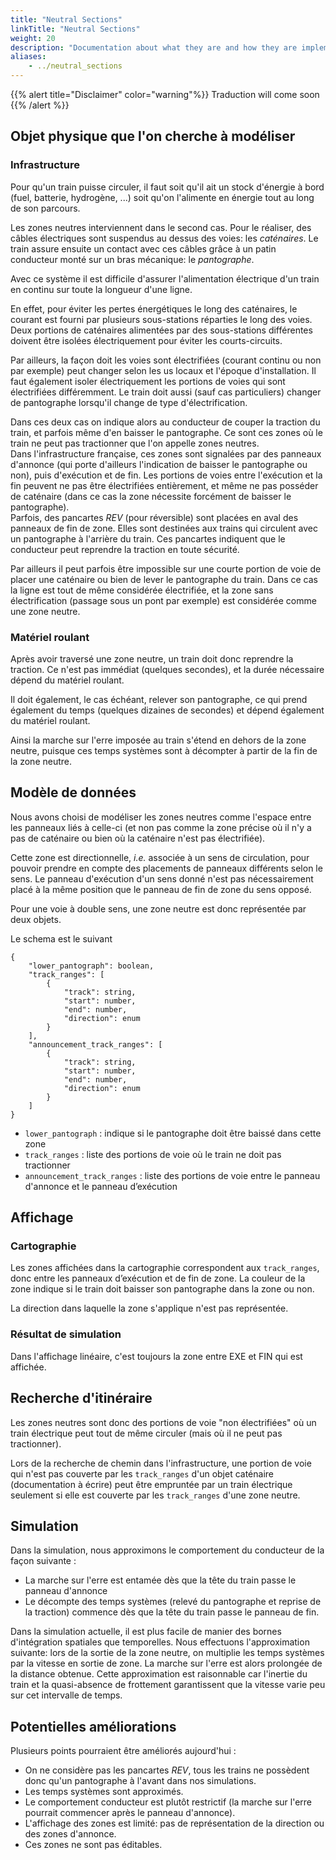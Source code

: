 ```yaml
---
title: "Neutral Sections"
linkTitle: "Neutral Sections"
weight: 20
description: "Documentation about what they are and how they are implemented"
aliases:
    - ../neutral_sections
---
```


{{% alert title="Disclaimer" color="warning"%}}
Traduction will come soon
{{% /alert %}}

## Objet physique que l'on cherche à modéliser

### Infrastructure
Pour qu'un train puisse circuler, il faut soit qu'il ait un stock d'énergie à bord (fuel, batterie, hydrogène, ...) soit qu'on l'alimente en énergie tout au long de son parcours. 

Les zones neutres interviennent dans le second cas. Pour le réaliser, des câbles électriques sont suspendus au dessus des voies: les *caténaires*. Le train assure ensuite un contact avec ces câbles grâce à un patin conducteur monté sur un bras mécanique: le *pantographe*.

Avec ce système il est difficile d'assurer l'alimentation électrique d'un train en continu sur toute la longueur d'une ligne.

En effet, pour éviter les pertes énergétiques le long des caténaires, le courant est fourni par plusieurs sous-stations réparties le long des voies. Deux portions de caténaires alimentées par des sous-stations différentes doivent être isolées électriquement pour éviter les courts-circuits.

Par ailleurs, la façon doit les voies sont électrifiées (courant continu ou non par exemple) peut changer selon les us locaux et l'époque d'installation. Il faut également isoler électriquement les portions de voies qui sont électrifiées différemment. Le train doit aussi (sauf cas particuliers) changer de pantographe lorsqu'il change de type d'électrification.

Dans ces deux cas on indique alors au conducteur de couper la traction du train, et parfois même d'en baisser le pantographe. Ce sont ces zones où le train ne peut pas tractionner que l'on appelle zones neutres.  
Dans l'infrastructure française, ces zones sont signalées par des panneaux d'annonce (qui porte d'ailleurs l'indication de baisser le pantographe ou non), puis d'exécution et de fin. Les portions de voies entre l'exécution et la fin peuvent ne pas être électrifiées entièrement, et même ne pas posséder de caténaire (dans ce cas la zone nécessite forcément de baisser le pantographe).  
Parfois, des pancartes *REV* (pour réversible) sont placées en aval des panneaux de fin de zone. Elles sont destinées aux trains qui circulent avec un pantographe à l'arrière du train. Ces pancartes indiquent que le conducteur peut reprendre la traction en toute sécurité.

Par ailleurs il peut parfois être impossible sur une courte portion de voie de placer une caténaire ou bien de lever le pantographe du train. Dans ce cas la ligne est tout de même considérée électrifiée, et la zone sans électrification (passage sous un pont par exemple) est considérée comme une zone neutre.

### Matériel roulant

Après avoir traversé une zone neutre, un train doit donc reprendre la traction. Ce n'est pas immédiat (quelques secondes), et la durée nécessaire dépend du matériel roulant.

Il doit également, le cas échéant, relever son pantographe, ce qui prend également du temps (quelques dizaines de secondes) et dépend également du matériel roulant.

Ainsi la marche sur l'erre imposée au train s'étend en dehors de la zone neutre, puisque ces temps systèmes sont à décompter à partir de la fin de la zone neutre.

## Modèle de données

Nous avons choisi de modéliser les zones neutres comme l'espace entre les panneaux liés à celle-ci (et non pas comme la zone précise où il n'y a pas de caténaire ou bien où la caténaire n'est pas électrifiée). 

Cette zone est directionnelle, *i.e.* associée à un sens de circulation, pour pouvoir prendre en compte des placements de panneaux différents selon le sens. Le panneau d'exécution d'un sens donné n'est pas nécessairement placé à la même position que le panneau de fin de zone du sens opposé.

Pour une voie à double sens, une zone neutre est donc représentée par deux objets. 

Le schema est le suivant

```jsonschema
{
    "lower_pantograph": boolean,
    "track_ranges": [
        {
            "track": string,
            "start": number,
            "end": number,
            "direction": enum
        }
    ],
    "announcement_track_ranges": [
        {
            "track": string,
            "start": number,
            "end": number,
            "direction": enum
        }
    ]
}
```

- `lower_pantograph` : indique si le pantographe doit être baissé dans cette zone
- `track_ranges` : liste des portions de voie où le train ne doit pas tractionner
- `announcement_track_ranges` : liste des portions de voie entre le panneau d'annonce et le panneau d’exécution

## Affichage

### Cartographie
Les zones affichées dans la cartographie correspondent aux `track_ranges`, donc entre les panneaux d’exécution et de fin de zone. La couleur de la zone indique si le train doit baisser son pantographe dans la zone ou non.

La direction dans laquelle la zone s'applique n'est pas représentée.

### Résultat de simulation
Dans l'affichage linéaire, c'est toujours la zone entre EXE et FIN qui est affichée.

## Recherche d'itinéraire
Les zones neutres sont donc des portions de voie "non électrifiées" où un train électrique peut tout de même circuler (mais où il ne peut pas tractionner).

Lors de la recherche de chemin dans l'infrastructure, une portion de voie qui n'est pas couverte par les `track_ranges` d'un objet caténaire (documentation à écrire) peut être empruntée par un train électrique seulement si elle est couverte par les `track_ranges` d'une zone neutre.

## Simulation

Dans la simulation, nous approximons le comportement du conducteur de la façon suivante :
* La marche sur l'erre est entamée dès que la tête du train passe le panneau d'annonce
* Le décompte des temps systèmes (relevé du pantographe et reprise de la traction) commence dès que la tête du train passe le panneau de fin.

Dans la simulation actuelle, il est plus facile de manier des bornes d'intégration spatiales que temporelles. Nous effectuons l'approximation suivante: lors de la sortie de la zone neutre, on multiplie les temps systèmes par la vitesse en sortie de zone. La marche sur l'erre est alors prolongée de la distance obtenue. Cette approximation est raisonnable car l'inertie du train et la quasi-absence de frottement garantissent que la vitesse varie peu sur cet intervalle de temps.


## Potentielles améliorations
Plusieurs points pourraient être améliorés aujourd'hui :

- On ne considère pas les pancartes *REV*, tous les trains ne possèdent donc qu'un pantographe à l'avant dans nos simulations.
- Les temps systèmes sont approximés.
- Le comportement conducteur est plutôt restrictif (la marche sur l'erre pourrait commencer après le panneau d'annonce).
- L'affichage des zones est limité: pas de représentation de la direction ou des zones d'annonce.
- Ces zones ne sont pas éditables.
